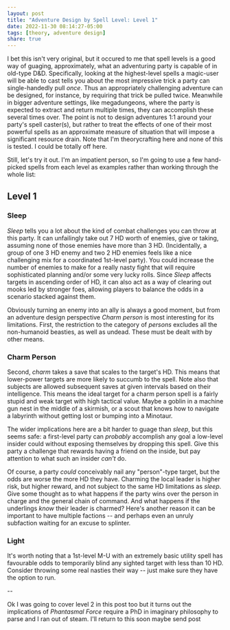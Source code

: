 ```yaml
---
layout: post
title: "Adventure Design by Spell Level: Level 1"
date: 2022-11-30 08:14:27-05:00
tags: [theory, adventure design]
share: true
---
```

I bet this isn't very original, but it occured to me that spell levels is a good way of guaging, approximately, what an adventuring party is capable of in old-type D&D. Specifically, looking at the highest-level spells a magic-user will be able to cast tells you about the most impressive trick a party can single-handedly pull *once*. Thus an appropriately challenging adventure can be designed, for instance, by requiring that trick be pulled twice. Meanwhile in bigger adventure settings, like megadungeons, where the party is expected to extract and return multiple times, they can accomplish these several times over. The point is not to design adventures 1:1 around your party's spell caster(s), but rather to treat the effects of one of their most powerful spells as an approximate measure of situation that will impose a significant resource drain. Note that I'm theorycrafting here and none of this is tested. I could be totally off here.

Still, let's try it out. I'm an impatient person, so I'm going to use a few hand-picked spells from each level as examples rather than working through the whole list:

## Level 1
### Sleep
*Sleep* tells you a lot about the kind of combat challenges you can throw at this party. It can unfailingly take out 7 HD worth of enemies, give or taking, assuming none of those enemies have more than 3 HD. (Incidentally, a group of one 3 HD enemy and two 2 HD enemies feels like a nice challenging mix for a coordinated 1st-level party). You could increase the number of enemies to make for a really nasty fight that will require sophisticated planning and/or some very lucky rolls. Since *Sleep* affects targets in ascending order of HD, it can also act as a way of clearing out mooks led by stronger foes, allowing players to balance the odds in a scenario stacked against them.

Obviously turning an enemy into an ally is always a good moment, but from an adventure design perspective *Charm person* is most interesting for its limitations. First, the restriction to the category of *persons* excludes all the non-humanoid beasties, as well as undead. These must be dealt with by other means.

### Charm Person
Second, *charm* takes a save that scales to the target's HD. This means that lower-power targets are more likely to succumb to the spell. Note also that subjects are allowed subsequent saves at given intervals based on their intelligence. This means the ideal target for a charm person spell is a fairly stupid and weak target with high tactical value. Maybe a goblin in a machine gun nest in the middle of a skirmish, or a scout that knows how to navigate a labyrinth without getting lost or bumping into a Minotaur.

The wider implications here are a bit harder to guage than *sleep*, but this seems safe: a first-level party can *probably* accomplish any goal a low-level insider could without exposing themselves by dropping this spell. Give this party a challenge that rewards having a friend on the inside, but pay attention to what such an insider *can't* do.

Of course, a party *could* conceivably nail any "person"-type target, but the odds are worse the more HD they have. Charming the local leader is higher risk, but higher reward, and not subject to the same HD limitations as *sleep*. Give some thought as to what happens if the party wins over the person in charge and the general chain of command. And what happens if the underlings *know* their leader is charmed? Here's another reason it can be important to have multiple factions -- and perhaps even an unruly subfaction waiting for an excuse to splinter.

### Light
It's worth noting that a 1st-level M-U with an extremely basic utility spell has favourable odds to temporarily blind any sighted target with less than 10 HD. Consider throwing some real nasties their way -- just make sure they have the option to run.

--

Ok I was going to cover level 2 in this post too but it turns out the implications of *Phantasmal Force* require a PhD in imaginary philosophy to parse and I ran out of steam. I'll return to this soon maybe send post

